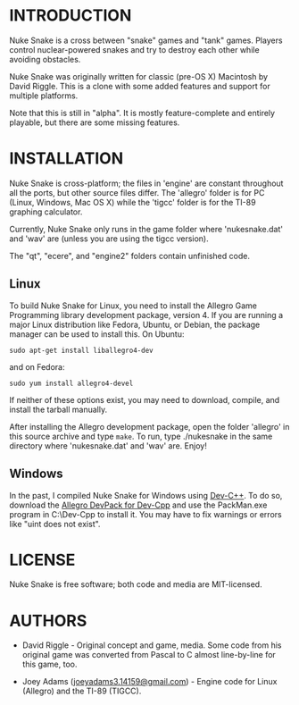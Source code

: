 # INTRODUCTION

Nuke Snake is a cross between "snake" games and "tank" games.  Players control nuclear-powered snakes and try to destroy each other while avoiding obstacles.

Nuke Snake was originally written for classic (pre-OS X) Macintosh by David Riggle.  This is a clone with some added features and support for multiple platforms.

Note that this is still in "alpha".  It is mostly feature-complete and entirely playable, but there are some missing features.

# INSTALLATION

Nuke Snake is cross-platform; the files in 'engine' are constant throughout all the ports, but other source files differ.  The 'allegro' folder is for PC (Linux, Windows, Mac OS X) while the 'tigcc' folder is for the TI-89 graphing calculator.

Currently, Nuke Snake only runs in the game folder where 'nukesnake.dat' and 'wav' are (unless you are using the tigcc version).

The "qt", "ecere", and "engine2" folders contain unfinished code.

## Linux

To build Nuke Snake for Linux, you need to install the Allegro Game Programming library development package, version 4.  If you are running a major Linux distribution like Fedora, Ubuntu, or Debian, the package manager can be used to install this.  On Ubuntu:

    sudo apt-get install liballegro4-dev

and on Fedora:

    sudo yum install allegro4-devel

If neither of these options exist, you may need to download, compile, and install the tarball manually.

After installing the Allegro development package, open the folder 'allegro' in this source archive and type `make`.  To run, type ./nukesnake in the same directory where 'nukesnake.dat' and 'wav' are.  Enjoy!

## Windows

In the past, I compiled Nuke Snake for Windows using [Dev-C++](http://www.bloodshed.net/devcpp.html).  To do so, download the [Allegro DevPack for Dev-Cpp](http://devpaks.org/details.php?devpak=1) and use the PackMan.exe program in C:\Dev-Cpp to install it.  You may have to fix warnings or errors like "uint does not exist".

# LICENSE

Nuke Snake is free software; both code and media are MIT-licensed.

# AUTHORS

 * David Riggle - Original concept and game, media.  Some code from his original game was converted from Pascal to C almost line-by-line for this game, too.

 * Joey Adams (joeyadams3.14159@gmail.com) - Engine code for Linux (Allegro) and the TI-89 (TIGCC).

